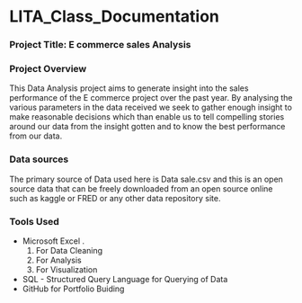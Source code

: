 # LITA_Class_Documentation

### Project Title: E commerce sales Analysis

### Project Overview
This Data Analysis project aims to generate insight into the sales performance of the E commerce project over the past year. By 
analysing the various parameters in the data received we seek to gather enough insight to make reasonable decisions which than 
enable us to tell compelling stories around our data from the insight gotten and to know the best performance from our data.

### Data sources
The primary source of Data used here is Data sale.csv and this is an open source data that can be freely downloaded from an open source
online such as kaggle or FRED or any other data repository site.

### Tools Used
-  Microsoft Excel . 
    1. For Data Cleaning
    2. For Analysis
    3. For Visualization
-  SQL - Structured Query Language for Querying of Data
-  GitHub for Portfolio Buiding
